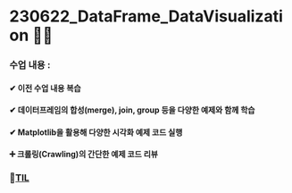 # 230622_DataFrame_DataVisualization 🐍💪

### 수업 내용 : 

#### ✔ 이전 수업 내용 복습

#### ✔ 데이터프레임의 합성(merge), join, group 등을 다양한 예제와 함께 학습
#### ✔ Matplotlib을 활용해 다양한 시각화 예제 코드 실행

#### ➕ 크롤링(Crawling)의 간단한 예제 코드 리뷰

### 🔗[TIL](https://github.com/aaingyunii/Bootcamp_TIL/issues/12)
